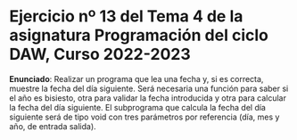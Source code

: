 # Ejercicio nº 13 del Tema 4 de la asignatura Programación del ciclo DAW, Curso 2022-2023
**Enunciado**: Realizar un programa que lea una fecha y, si es correcta, muestre la fecha del día siguiente.
Será necesaria una función para saber si el año es bisiesto, otra para validar la fecha
introducida y otra para calcular la fecha del día siguiente.
El subprograma que calcula la fecha del día siguiente será de tipo void con tres parámetros por referencia (día, mes y año, de entrada salida).